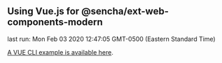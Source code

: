 ## Using Vue.js for @sencha/ext-web-components-modern

last run: Mon Feb 03 2020 12:47:05 GMT-0500 (Eastern Standard Time)


[A VUE CLI example is available here](https://github.com/sencha/ext-web-components/tree/ext-web-components-7.1.1/packages/ext-web-components-boilerplate-vue-cli).
